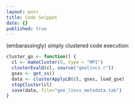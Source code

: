 ```yaml
---
layout: post
title: Code Snippet
date: {}
published: true
---
```




(embarassingly) simply clustered code execution:

```R
cluster_go <- function() {
  cl <- makeCluster(8, type = "MPI")  
  clusterEvalQ(cl, source("geolincs.r"))
  gses <- get_ss()
  data <- clusterApplyLB(cl, gses, load_gse)
  stopCluster(cl)
  save(data, file="geo_lincs_metadata.tab")
}
```

